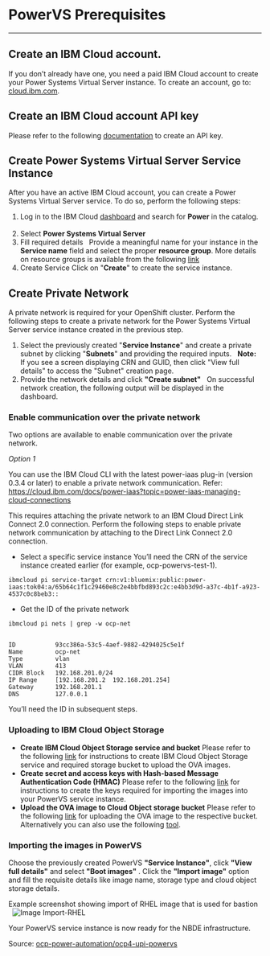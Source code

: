 # **PowerVS Prerequisites**
----------------------

## Create an IBM Cloud account.

If you don’t already have one, you need a paid IBM Cloud account to create your Power Systems Virtual Server instance.
To create an account, go to: [cloud.ibm.com](https://cloud.ibm.com).

## Create an IBM Cloud account API key

Please refer to the following [documentation](https://cloud.ibm.com/docs/account?topic=account-userapikey) to create an
API key.

## Create Power Systems Virtual Server Service Instance

After you have an active IBM Cloud account, you can create a Power Systems Virtual Server service. To do so, perform the
following steps:

1. Log in to the IBM Cloud [dashboard](https://cloud.ibm.com/) and search for **Power** in the catalog.
   &nbsp;
2. Select **Power Systems Virtual Server**
   &nbsp;
3. Fill required details
   &nbsp;
   Provide a meaningful name for your instance in the **Service name** field and select the proper **resource group**.
   More details on resource groups is available from the
   following [link](https://cloud.ibm.com/docs/account?topic=account-rgs)
   &nbsp;
4. Create Service
   Click on "**Create**" to create the service instance.
   &nbsp;

## Create Private Network

A private network is required for your OpenShift cluster. Perform the following steps to create a private network for
the Power Systems Virtual Server service instance created in the previous step.

1. Select the previously created "**Service Instance**" and create a private subnet by clicking "**Subnets**" and
   providing the required inputs.
   &nbsp;
   **Note:** If you see a screen displaying CRN and GUID, then click "View full details" to access the "Subnet" creation
   page.
   &nbsp;
2. Provide the network details and click **"Create subnet"**
   &nbsp;
   On successful network creation, the following output will be displayed in the dashboard.

### Enable communication over the private network

Two options are available to enable communication over the private network.

*Option 1*

You can use the IBM Cloud CLI with the latest power-iaas plug-in (version 0.3.4 or later) to enable a private network
communication.
Refer: https://cloud.ibm.com/docs/power-iaas?topic=power-iaas-managing-cloud-connections

This requires attaching the private network to an IBM Cloud Direct Link Connect 2.0 connection.
Perform the following steps to enable private network communication by attaching to the Direct Link Connect 2.0
connection.

- Select a specific service instance
  You’ll need the CRN of the service instance created earlier (for example, ocp-powervs-test-1).

```
ibmcloud pi service-target crn:v1:bluemix:public:power-iaas:tok04:a/65b64c1f1c29460e8c2e4bbfbd893c2c:e4bb3d9d-a37c-4b1f-a923-4537c0c8beb3::
```

- Get the ID of the private network

```
ibmcloud pi nets | grep -w ocp-net


ID           93cc386a-53c5-4aef-9882-4294025c5e1f
Name         ocp-net
Type         vlan
VLAN         413
CIDR Block   192.168.201.0/24
IP Range     [192.168.201.2  192.168.201.254]
Gateway      192.168.201.1
DNS          127.0.0.1

```

You’ll need the ID in subsequent steps.

### Uploading to IBM Cloud Object Storage

- **Create IBM Cloud Object Storage service and bucket**
  Please refer to the
  following [link](https://cloud.ibm.com/docs/cloud-object-storage?topic=cloud-object-storage-getting-started-cloud-object-storage)
  for instructions to create IBM Cloud Object Storage service and required storage bucket to upload the OVA images.
  &nbsp;
- **Create secret and access keys with Hash-based Message Authentication Code (HMAC)**
  Please refer to the
  following [link](https://cloud.ibm.com/docs/cloud-object-storage?topic=cloud-object-storage-uhc-hmac-credentials-main)
  for instructions to create the keys required for importing the images into your PowerVS service instance.
  &nbsp;
- **Upload the OVA image to Cloud Object storage bucket**
  Please refer to the
  following [link](https://cloud.ibm.com/docs/cloud-object-storage?topic=cloud-object-storage-upload) for uploading the
  OVA image to the respective bucket. Alternatively you can also use the
  following [tool](https://github.com/ppc64le-cloud/pvsadm).

### Importing the images in PowerVS

Choose the previously created PowerVS **"Service Instance"**, click **"View full details"** and select **"Boot images"**
.
Click the **"Import image"** option and fill the requisite details like image name, storage type and cloud object
storage details.

Example screenshot showing import of RHEL image that is used for bastion
&nbsp;
![Image Import-RHEL](https://raw.githubusercontent.com/ocp-power-automation/ocp4-upi-powervs/master/docs/media/image-import1.png)
&nbsp;

Your PowerVS service instance is now ready for the NBDE infrastructure.

Source: [ocp-power-automation/ocp4-upi-powervs](https://raw.githubusercontent.com/ocp-power-automation/ocp4-upi-powervs/master/docs/ocp_prereqs_powervs.md)

